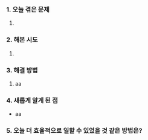 
### **1. 오늘 겪은 문제**

1.  


### **2. 해본 시도**
1. 


### **3. 해결 방법**
1. aa

### **4. 새롭게 알게 된 점**
-  aa


### **5. 오늘 더 효율적으로 일할 수 있었을 것 같은 방법은?**
